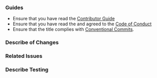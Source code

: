 ### Guides

* Ensure that you have read the [Contributor Guide](blob/main/CONTRIBUTING.md)
* Ensure that you have read the and agreed to the [Code of Conduct](blob/main/CODE_OF_CONDUCT.md)
* Ensure that the title complies with [Conventional Commits](https://www.conventionalcommits.org/en/v1.0.0/).

### Describe of Changes

### Related Issues

### Describe Testing
